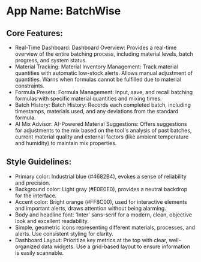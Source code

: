 # **App Name**: BatchWise

## Core Features:

- Real-Time Dashboard: Dashboard Overview: Provides a real-time overview of the entire batching process, including material levels, batch progress, and system status.
- Material Tracking: Material Inventory Management: Track material quantities with automatic low-stock alerts. Allows manual adjustment of quantities. Warns when formulas cannot be fulfilled due to material constraints.
- Formula Presets: Formula Management: Input, save, and recall batching formulas with specific material quantities and mixing times.
- Batch History: Batch History: Records each completed batch, including timestamps, materials used, and any deviations from the standard formula.
- AI Mix Advisor: AI-Powered Material Suggestions: Offers suggestions for adjustments to the mix based on the tool's analysis of past batches, current material quality and external factors (like ambient temperature and humidity) to maintain mix properties.

## Style Guidelines:

- Primary color: Industrial blue (#4682B4), evokes a sense of reliability and precision.
- Background color: Light gray (#E0E0E0), provides a neutral backdrop for the interface.
- Accent color: Bright orange (#FF8C00), used for interactive elements and important alerts, draws attention without being alarming.
- Body and headline font: 'Inter' sans-serif for a modern, clean, objective look and excellent readability.
- Simple, geometric icons representing different materials, processes, and alerts. Use consistent styling for clarity.
- Dashboard Layout: Prioritize key metrics at the top with clear, well-organized data widgets. Use a grid-based layout to ensure information is easily scannable.
